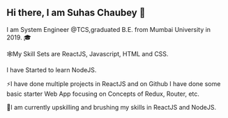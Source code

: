## Hi there, I am Suhas Chaubey 👋

I am System Engineer @TCS,graduated B.E. from Mumbai University in 2019. 🎓

🕸️My Skill Sets are ReactJS, Javascript, HTML and CSS.

I have Started to learn NodeJS.

⚡I have done multiple projects in ReactJS and on Github I have done some basic starter Web App focusing on Concepts of Redux, Router, etc.

🌱I am currently upskilling and brushing my skills in ReactJS and NodeJS.

